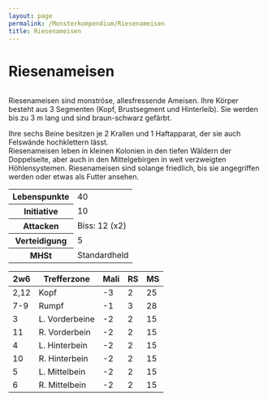 ```yaml
---
layout: page
permalink: /Monsterkompendium/Riesenameisen
title: Riesenameisen
---
```


# Riesenameisen

<img alt="" src="{{ site.baseurl }}/assets/pics/weltenbuch/gallery/monster/tn2/riesenameise.jpg"/>

Riesenameisen sind monströse, allesfressende Ameisen. Ihre Körper besteht aus 3 Segmenten (Kopf, Brustsegment und Hinterleib). Sie werden bis zu 3 m lang und sind braun-schwarz gefärbt.

<p>Ihre sechs Beine besitzen je 2 Krallen und 1 Haftapparat, der sie auch Felswände hochklettern lässt.<br/>
Riesenameisen leben in kleinen Kolonien in den tiefen Wäldern der Doppelseite, aber auch in den Mittelgebirgen in weit verzweigten Höhlensystemen. Riesenameisen sind solange friedlich, bis sie angegriffen werden oder etwas als Futter ansehen.</p>
<table  >
<tbody>
<tr><th>Lebenspunkte</th><td>40</td></tr>
<tr><th>Initiative</th><td>10</td></tr>
<tr><th>Attacken</th><td>Biss: 12 (x2)</td></tr>
<tr><th>Verteidigung</th><td>5</td></tr>
<tr><th>MHSt</th><td>Standardheld</td></tr>
</tbody>
</table>
<table  >
<thead>
<tr><th>2w6</th><th>Trefferzone</th><th>Mali</th><th>RS</th><th>MS</th></tr>
</thead>
<tbody>
<tr><td>2,12</td><td>Kopf</td><td>-3</td><td>2</td><td>25</td></tr>
<tr><td>7-9</td><td>Rumpf</td><td>-1</td><td>3</td><td>28</td></tr>
<tr><td>3</td><td>L. Vorderbeine</td><td>-2</td><td>2</td><td>15</td></tr>
<tr><td>11</td><td>R. Vorderbein</td><td>-2</td><td>2</td><td>15</td></tr>
<tr><td>4</td><td>L. Hinterbein</td><td>-2</td><td>2</td><td>15</td></tr>
<tr><td>10</td><td>R. Hinterbein</td><td>-2</td><td>2</td><td>15</td></tr>
<tr><td>5</td><td>L. Mittelbein</td><td>-2</td><td>2</td><td>15</td></tr>
<tr><td>6</td><td>R. Mittelbein</td><td>-2</td><td>2</td><td>15</td></tr>
</tbody>
</table>
